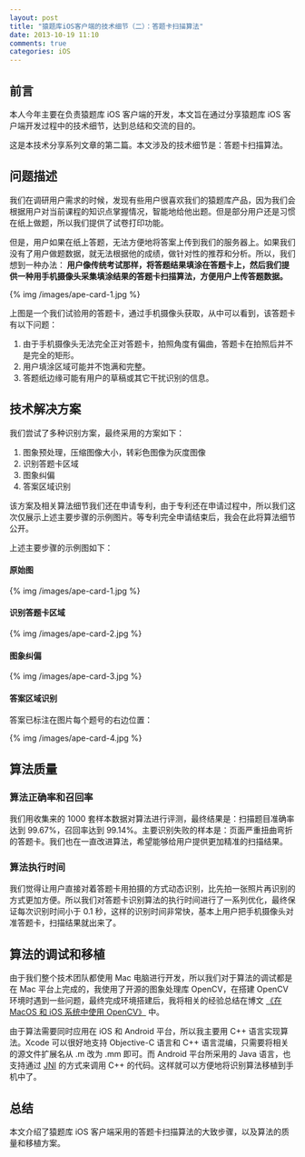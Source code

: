 ```yaml
---
layout: post
title: "猿题库iOS客户端的技术细节（二）：答题卡扫描算法"
date: 2013-10-19 11:10
comments: true
categories: iOS
---
```


## 前言

本人今年主要在负责猿题库 iOS 客户端的开发，本文旨在通过分享猿题库 iOS 客户端开发过程中的技术细节，达到总结和交流的目的。

这是本技术分享系列文章的第二篇。本文涉及的技术细节是：答题卡扫描算法。

<!-- more -->

## 问题描述

我们在调研用户需求的时候，发现有些用户很喜欢我们的猿题库产品，因为我们会根据用户对当前课程的知识点掌握情况，智能地给他出题。但是部分用户还是习惯在纸上做题，所以我们提供了试卷打印功能。

但是，用户如果在纸上答题，无法方便地将答案上传到我们的服务器上。如果我们没有了用户做题数据，就无法根据他的成绩，做针对性的推荐和分析。所以，我们想到一种办法：<strong> 用户像传统考试那样，将答题结果填涂在答题卡上，然后我们提供一种用手机摄像头采集填涂结果的答题卡扫描算法，方便用户上传答题数据。</strong>

{% img /images/ape-card-1.jpg %}

上图是一个我们试验用的答题卡，通过手机摄像头获取，从中可以看到，该答题卡有以下问题：

 1. 由于手机摄像头无法完全正对答题卡，拍照角度有偏曲，答题卡在拍照后并不是完全的矩形。
 2. 用户填涂区域可能并不饱满和完整。
 3. 答题纸边缘可能有用户的草稿或其它干扰识别的信息。
 
## 技术解决方案

我们尝试了多种识别方案，最终采用的方案如下：

 1. 图象预处理，压缩图像大小，转彩色图像为灰度图像
 2. 识别答题卡区域
 3. 图象纠偏
 4. 答案区域识别

该方案及相关算法细节我们还在申请专利，由于专利还在申请过程中，所以我们这次仅展示上述主要步骤的示例图片。等专利完全申请结束后，我会在此将算法细节公开。

上述主要步骤的示例图如下：

#### 原始图

{% img /images/ape-card-1.jpg %}

#### 识别答题卡区域

{% img /images/ape-card-2.jpg %}

#### 图象纠偏

{% img /images/ape-card-3.jpg %}

#### 答案区域识别

答案已标注在图片每个题号的右边位置：

{% img /images/ape-card-4.jpg %}

## 算法质量

### 算法正确率和召回率

我们用收集来的 1000 套样本数据对算法进行评测，最终结果是：扫描题目准确率达到 99.67%，召回率达到 99.14%。主要识别失败的样本是：页面严重扭曲弯折的答题卡。我们也在一直改进算法，希望能够给用户提供更加精准的扫描结果。

### 算法执行时间

我们觉得让用户直接对着答题卡用拍摄的方式动态识别，比先拍一张照片再识别的方式更加方便。所以我们对答题卡识别算法的执行时间进行了一系列优化，最终保证每次识别时间小于 0.1 秒，这样的识别时间非常快，基本上用户把手机摄像头对准答题卡，扫描结果就出来了。

## 算法的调试和移植

由于我们整个技术团队都使用 Mac 电脑进行开发，所以我们对于算法的调试都是在 Mac 平台上完成的，我使用了开源的图象处理库 OpenCV，在搭建 OpenCV 环境时遇到一些问题，最终完成环境搭建后，我将相关的经验总结在博文 [《在 MacOS 和 iOS 系统中使用 OpenCV》](http://blog.devtang.com/blog/2012/10/27/use-opencv-in-ios/) 中。

由于算法需要同时应用在 iOS 和 Android 平台，所以我主要用 C++ 语言实现算法。Xcode 可以很好地支持 Objective-C 语言和 C++ 语言混编，只需要将相关的源文件扩展名从 .m 改为 .mm 即可。而 Android 平台所采用的 Java 语言，也支持通过 [JNI](http://en.wikipedia.org/wiki/Java_Native_Interface) 的方式来调用 C++ 的代码。这样就可以方便地将识别算法移植到手机中了。

## 总结

本文介绍了猿题库 iOS 客户端采用的答题卡扫描算法的大致步骤，以及算法的质量和移植方案。

